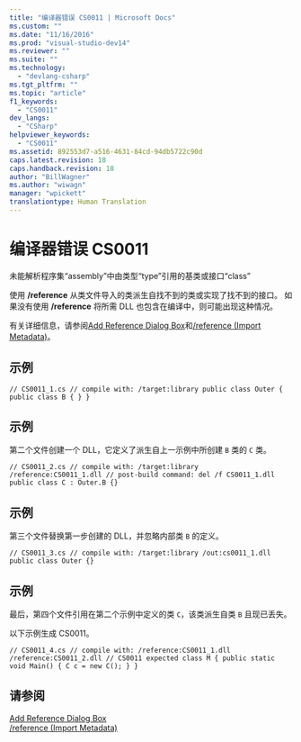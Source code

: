 ```yaml
---
title: "编译器错误 CS0011 | Microsoft Docs"
ms.custom: ""
ms.date: "11/16/2016"
ms.prod: "visual-studio-dev14"
ms.reviewer: ""
ms.suite: ""
ms.technology: 
  - "devlang-csharp"
ms.tgt_pltfrm: ""
ms.topic: "article"
f1_keywords: 
  - "CS0011"
dev_langs: 
  - "CSharp"
helpviewer_keywords: 
  - "CS0011"
ms.assetid: 892553d7-a516-4631-84cd-94db5722c90d
caps.latest.revision: 18
caps.handback.revision: 18
author: "BillWagner"
ms.author: "wiwagn"
manager: "wpickett"
translationtype: Human Translation
---
```

# 编译器错误 CS0011
未能解析程序集“assembly”中由类型“type”引用的基类或接口“class”  
  
 使用 **\/reference** 从类文件导入的类派生自找不到的类或实现了找不到的接口。 如果没有使用 **\/reference** 将所需 DLL 也包含在编译中，则可能出现这种情况。  
  
 有关详细信息，请参阅[Add Reference Dialog Box](http://msdn.microsoft.com/zh-cn/2feb0fe2-0805-4cc9-8cba-b0315849dfb7)和[\/reference \(Import Metadata\)](../../csharp/language-reference/compiler-options/reference-compiler-option.md)。  
  
## 示例  
  
```  
// CS0011_1.cs // compile with: /target:library public class Outer { public class B { } }  
```  
  
## 示例  
 第二个文件创建一个 DLL，它定义了派生自上一示例中所创建 `B` 类的 `C` 类。  
  
```  
// CS0011_2.cs // compile with: /target:library /reference:CS0011_1.dll // post-build command: del /f CS0011_1.dll public class C : Outer.B {}  
```  
  
## 示例  
 第三个文件替换第一步创建的 DLL，并忽略内部类 `B` 的定义。  
  
```  
// CS0011_3.cs // compile with: /target:library /out:cs0011_1.dll public class Outer {}  
```  
  
## 示例  
 最后，第四个文件引用在第二个示例中定义的类 `C`，该类派生自类 `B` 且现已丢失。  
  
 以下示例生成 CS0011。  
  
```  
// CS0011_4.cs // compile with: /reference:CS0011_1.dll /reference:CS0011_2.dll // CS0011 expected class M { public static void Main() { C c = new C(); } }  
```  
  
## 请参阅  
 [Add Reference Dialog Box](http://msdn.microsoft.com/zh-cn/2feb0fe2-0805-4cc9-8cba-b0315849dfb7)   
 [\/reference \(Import Metadata\)](../../csharp/language-reference/compiler-options/reference-compiler-option.md)